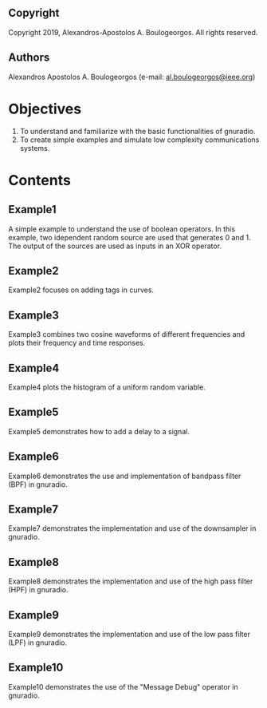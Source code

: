 ## Copyright
Copyright 2019, Alexandros-Apostolos A. Boulogeorgos. All rights reserved.

## Authors
Alexandros Apostolos A. Boulogeorgos (e-mail: al.boulogeorgos@ieee.org)

# Objectives
1. To understand and familiarize with the basic functionalities of gnuradio.
2. To create simple examples and simulate low complexity communications systems.

# Contents

## Example1
A simple example to understand the use of boolean operators. In this example, two idependent random source are used that generates 0 and 1. The output of the sources are used as inputs in an XOR operator.

## Example2
Example2 focuses on adding tags in curves. 

## Example3
Example3 combines two cosine waveforms of different frequencies and plots their frequency and time responses. 

## Example4
Example4 plots the histogram of a uniform random variable. 

## Example5
Example5 demonstrates how to add a delay to a signal. 

## Example6
Example6 demonstrates the use and implementation of bandpass filter (BPF) in gnuradio. 

## Example7
Example7 demonstrates the implementation and use of the downsampler in gnuradio.

## Example8
Example8 demonstrates the implementation and use of the high pass filter (HPF) in gnuradio.

## Example9
Example9 demonstrates the implementation and use of the low pass filter (LPF) in gnuradio.

## Example10
Example10 demonstrates the use of the "Message Debug" operator in gnuradio.
